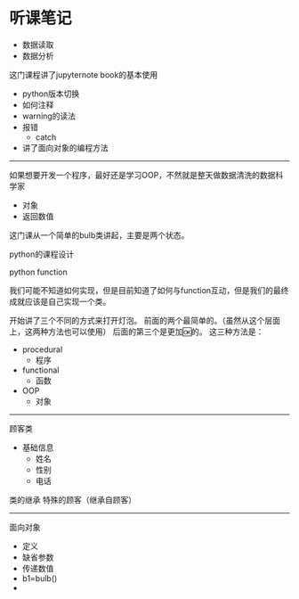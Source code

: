 # 听课笔记
- 数据读取
- 数据分析

 这门课程讲了jupyternote book的基本使用
- python版本切换
- 如何注释
- warning的读法
- 报错
  - catch
- 讲了面向对象的编程方法
---


如果想要开发一个程序，最好还是学习OOP，不然就是整天做数据清洗的数据科学家

- 对象
- 返回数值



这门课从一个简单的bulb类讲起，主要是两个状态。

python的课程设计

python function

我们可能不知道如何实现，但是目前知道了如何与function互动，但是我们的最终成就应该是自己实现一个类。

开始讲了三个不同的方式来打开灯泡。
前面的两个最简单的。（虽然从这个层面上，这两种方法也可以使用）
后面的第三个是更加🆗的。
这三种方法是：

- procedural
  - 程序
- functional
  - 函数
- OOP
  - 对象

---

顾客类
- 基础信息
  - 姓名
  - 性别
  - 电话


类的继承
特殊的顾客（继承自顾客）

---


面向对象
- 定义
- 缺省参数
- 传递数值
- b1=bulb()
- 




